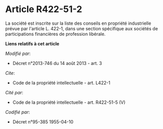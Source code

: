 # Article R422-51-2

La société est inscrite sur la liste des conseils en propriété industrielle prévue par l'article L. 422-1, dans une section
spécifique aux sociétés de participations financières de profession libérale.

**Liens relatifs à cet article**

_Modifié par_:

  - Décret n°2013-746 du 14 août 2013 - art. 3

_Cite_:

  - Code de la propriété intellectuelle - art. L422-1

_Cité par_:

  - Code de la propriété intellectuelle - art. R422-51-5 (V)

_Codifié par_:

  - Décret n°95-385 1955-04-10
